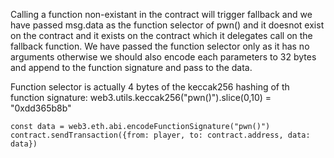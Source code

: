 Calling a function non-existant in the contract will trigger fallback and we have passed msg.data as the function selector of pwn() and it doesnot exist on the contract and it exists on the contract which it delegates call on the fallback function. We have passed the function selector only as it has no arguments otherwise we should also encode each parameters to 32 bytes and append to the function signature and pass to the data.

Function selector is actually 4 bytes of the keccak256 hashing of th function signature: web3.utils.keccak256("pwn()").slice(0,10) = "0xdd365b8b"
```
const data = web3.eth.abi.encodeFunctionSignature("pwn()")
contract.sendTransaction({from: player, to: contract.address, data: data})
```